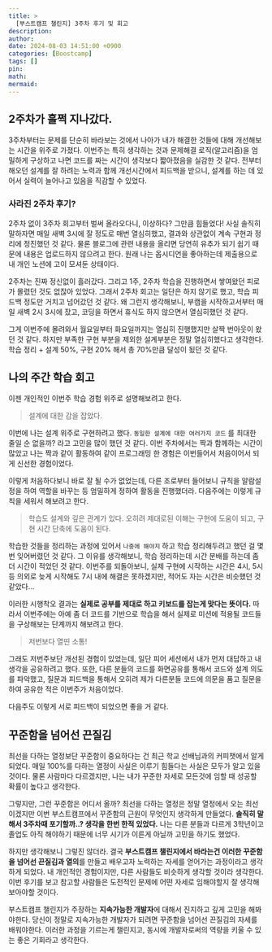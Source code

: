 ```yaml
---
title: >
  [부스트캠프 챌린지] 3주차 후기 및 회고
description:
author:
date: 2024-08-03 14:51:00 +0900
categories: [Boostcamp]
tags: []
pin:
math:
mermaid:
---
```


## 2주차가 훌쩍 지나갔다.

3주차부터는 문제를 단순히 바라보는 것에서 나아가 내가 해결한 것들에 대해 개선해보는 시간을 위주로 가졌다. 이번주는 특히 생각하는 것과 문제해결 로직(알고리즘)을 엄밀하게 구상하고 나면 코드를 짜는 시간이 생각보다 짧아졌음을 실감한 것 같다. 전부터 해오던 설계를 잘 하려는 노력과 함께 개선시간에서 피드백을 받으니, 설계를 하는 데 있어서 실력이 늘어나고 있음을 직감할 수 있었다.

### 사라진 2주차 후기?

2주차 없이 3주차 회고부터 벌써 올라오다니, 이상하다? 그만큼 힘들었다! 사실 솔직히 말하자면 매일 새벽 3시에 잘 정도로 매번 열심히했고, 결과와 상관없이 계속 구현과 정리에 정진했던 것 같다. 물론 블로그에 관련 내용을 올리면 당연히 유추가 되기 쉽기 때문에 내용은 업로드하지 않으려고 한다. 원래 나는 옵시디언을 좋아하는데 제출용으로 내 개인 노션에 고이 모셔둔 상태이다.

2주차는 진짜 정신없이 흘러갔다. 그리고 1주, 2주차 학습을 진행하면서 쌓여왔던 피로가 몰렸던 것도 없잖아 있었다. 그래서 2주차 회고는 일단은 하지 않기로 했고, 학습 피드백 정도만 거치고 넘어갔던 것 같다. 왜 그런지 생각해보니, 부캠을 시작하고서부터 매일 새벽 2시 3시에 잤고, 코딩을 하면서 휴식도 하지 않으면서 열심히했던 것 같다.

그게 이번주에 몰려와서 월요일부터 화요일까지는 열심히 진행했지만 살짝 번아웃이 왔던 것 같다. 하지만 부족한 구현 부분을 제외한 설계부분은 정말 열심히했다고 생각한다. 학습 정리 + 설계 50%, 구현 20% 해서 총 70%만큼 달성이 됬던 것 같다.

## 나의 주간 학습 회고

이젠 개인적인 이번주 학습 경험 위주로 설명해보려고 한다.

> 설계에 대한 감을 잡았다.

이번에 나는 설계 위주로 구현하려고 했다. `동일한 설계에 대한 여러가지 코드` 를 최대한 줄일 순 없을까? 라고 고민을 많이 했던 것 같다. 이번 주차에서는 짝과 함께하는 시간이 많았고 나는 짝과 같이 활동하여 같이 프로그래밍 한 경험은 이번들어서 처음이어서 되게 신선한 경험이었다.

이렇게 처음하다보니 바로 잘 될 수가 없었는데, 다른 조로부터 들어보니 규칙을 알람설정을 하여 역할을 바꾸는 등 엄밀하게 정하여 활동을 진행했더라. 다음주에는 이렇게 규칙을 세워서 해보려고 한다.

> 학습도 설계와 깊은 관계가 있다. 오히려 제대로된 이해는 구현에 도움이 되고, 구현 시간 단축에 도움이 된다.

학습한 것들을 정리하는 과정에 있어서 `나중에 해야지` 하고 학습 정리해두려고 했던 걸 몇번 잊어버렸던 것 같다.
그 이유를 생각해보니, 학습 정리하는데 시간 분배를 하는데 좀 더 시간이 적었던 것 같다.
이번주를 되돌아보니, 실제 구현에 시작하는 시간은 4시, 5시 등 의외로 늦게 시작해도 7시 내에 해결은 못하겠지만,
적어도 자는 시간은 비슷했던 것 같았다...

이러한 시행착오 결과는 **실제로 공부를 제대로 하고 키보드를 잡는게 맞다는 뜻이다.** 따라서 이번주에는 아예 좀 더 코드를 기반으로 학습을 해서 실제로 미션에 적용될 코드들을 구상해보는 단계까지 해보려고 한다.

> 저번보다 열띤 소통!

그래도 저번주보단 개선된 경험이 있었는데, 일단 피어 세션에서 내가 먼저 대답하고 내 생각을 공유하려고 했다. 또한, 다른 분들의 코드를 화면공유를 통해서 코드와 설계 의도를 파악했고, 질문과 피드백을 통해서 오히려 제가 다른분들 코드에 의문을 품고 질문을 하여 공유한 적은 이번주가 처음이었다.

다음주도 이렇게 서로 피드백이 되었으면 좋을 거 같다.

## 꾸준함을 넘어선 끈질김

최선을 다하는 열정보단 꾸준함이 중요하다는 건 최근 학교 선배님과의 커피챗에서 알게 되었다. 매일 100%를 다하는 열정이 사실은 이루기 힘들다는 사실은 모두가 알고 있을 것이다. 물론 사람마다 다르겠지만, 나는 내가 꾸준한 자세로 모든것에 임할 때 성공할 확률이 높다고 생각한다.

그렇지만, 그런 꾸준함은 어디서 올까? 최선을 다하는 열정은 정말 열정에서 오는 최선이겠지만 이번 부스트캠프에서 꾸준함의 근원이 무엇인지 생각하게 만들었다. **솔직히 말해서 3주차때 포기할까..? 생각을 한번 한적 있었다.** 나는 다른 분들과 다르게 3학년이고 졸업도 아직 해야하기 때문에 너무 시기가 이른게 아닐까 고민을 하기도 했었다.

하지만 생각해보니 그렇진 않더라. 결국 **부스트캠프 챌린지에서 바라는건 이러한 꾸준함을 넘어선 끈질김과 열의**를 만들고 배우고자 노력하는 자세를 얻어가는 과정이라고 생각하게 되었다. 내 개인적인 경험이지만, 다른 사람들도 비슷하게 생각할 것이라 생각한다. 이번 후기를 보고 참고할 사람들은 도전적인 문제에 어떤 자세로 임해야할지 잘 생각해보아야할 것이다.

부스트캠프 챌린지가 주장하는 **지속가능한 개발자**에 대해서 진지하고 깊게 고민을 해봐야한다. 당신이 정말로 지속가능한 개발자가 되려면 꾸준함을 넘어선 끈질김의 자세를 배워야한다. 이러한 과정을 기르는게 챌린지고, 동시에 개발자로써의 역량을 키울 수 있는 좋은 기회라고 생각한다.
